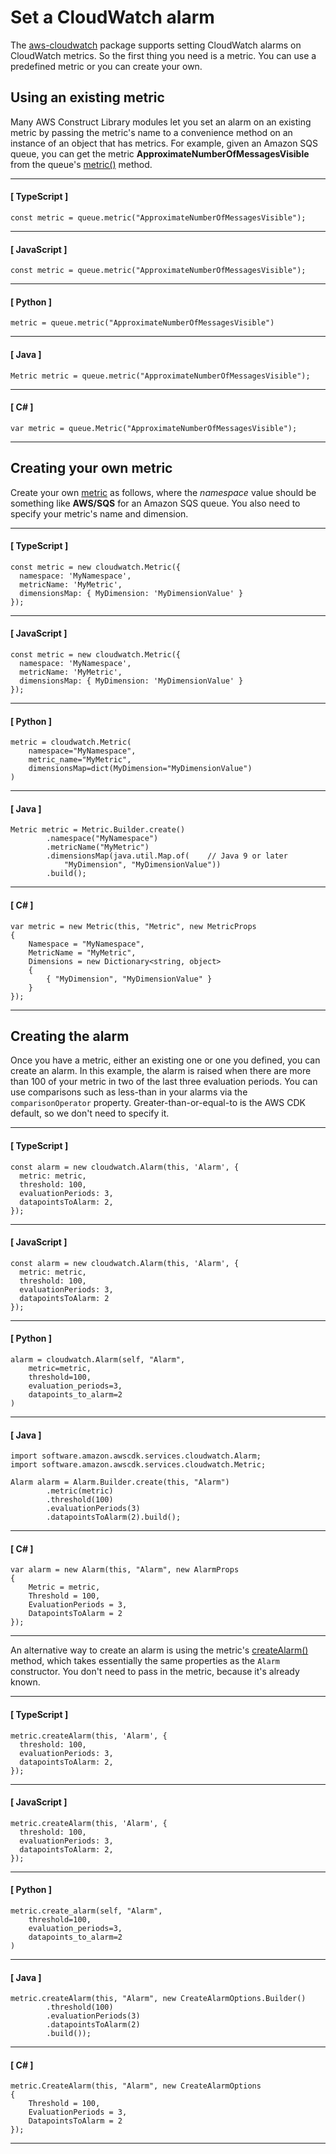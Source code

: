 # Set a CloudWatch alarm<a name="how_to_set_cw_alarm"></a>

The [aws\-cloudwatch](https://docs.aws.amazon.com/cdk/api/v2/docs/aws-cdk-lib.aws_cloudwatch-readme.html) package supports setting CloudWatch alarms on CloudWatch metrics\. So the first thing you need is a metric\. You can use a predefined metric or you can create your own\.

## Using an existing metric<a name="how_to_set_cw_alarm_use_metric"></a>

Many AWS Construct Library modules let you set an alarm on an existing metric by passing the metric's name to a convenience method on an instance of an object that has metrics\. For example, given an Amazon SQS queue, you can get the metric **ApproximateNumberOfMessagesVisible** from the queue's [metric\(\)](https://docs.aws.amazon.com/cdk/api/v2/docs/aws-cdk-lib.aws_sqs.Queue.html#metricmetricname-props) method\.

------
#### [ TypeScript ]

```
const metric = queue.metric("ApproximateNumberOfMessagesVisible");
```

------
#### [ JavaScript ]

```
const metric = queue.metric("ApproximateNumberOfMessagesVisible");
```

------
#### [ Python ]

```
metric = queue.metric("ApproximateNumberOfMessagesVisible")
```

------
#### [ Java ]

```
Metric metric = queue.metric("ApproximateNumberOfMessagesVisible");
```

------
#### [ C\# ]

```
var metric = queue.Metric("ApproximateNumberOfMessagesVisible");
```

------

## Creating your own metric<a name="how_to_set_cw_alarm_new_metric"></a>

Create your own [metric](https://docs.aws.amazon.com/cdk/api/v2/docs/aws-cdk-lib.aws_cloudwatch.Metric.html) as follows, where the *namespace* value should be something like **AWS/SQS** for an Amazon SQS queue\. You also need to specify your metric's name and dimension\.

------
#### [ TypeScript ]

```
const metric = new cloudwatch.Metric({
  namespace: 'MyNamespace',
  metricName: 'MyMetric',
  dimensionsMap: { MyDimension: 'MyDimensionValue' }
});
```

------
#### [ JavaScript ]

```
const metric = new cloudwatch.Metric({
  namespace: 'MyNamespace',
  metricName: 'MyMetric',
  dimensionsMap: { MyDimension: 'MyDimensionValue' }
});
```

------
#### [ Python ]

```
metric = cloudwatch.Metric(
    namespace="MyNamespace",
    metric_name="MyMetric",
    dimensionsMap=dict(MyDimension="MyDimensionValue")
)
```

------
#### [ Java ]

```
Metric metric = Metric.Builder.create()
        .namespace("MyNamespace")
        .metricName("MyMetric")
        .dimensionsMap(java.util.Map.of(    // Java 9 or later
            "MyDimension", "MyDimensionValue"))
        .build();
```

------
#### [ C\# ]

```
var metric = new Metric(this, "Metric", new MetricProps
{
    Namespace = "MyNamespace",
    MetricName = "MyMetric",
    Dimensions = new Dictionary<string, object>
    {
        { "MyDimension", "MyDimensionValue" }
    }
});
```

------

## Creating the alarm<a name="how_to_set_cw_alarm_create"></a>

Once you have a metric, either an existing one or one you defined, you can create an alarm\. In this example, the alarm is raised when there are more than 100 of your metric in two of the last three evaluation periods\. You can use comparisons such as less\-than in your alarms via the `comparisonOperator` property\. Greater\-than\-or\-equal\-to is the AWS CDK default, so we don't need to specify it\.

------
#### [ TypeScript ]

```
const alarm = new cloudwatch.Alarm(this, 'Alarm', {
  metric: metric,
  threshold: 100,
  evaluationPeriods: 3,
  datapointsToAlarm: 2,
});
```

------
#### [ JavaScript ]

```
const alarm = new cloudwatch.Alarm(this, 'Alarm', {
  metric: metric,
  threshold: 100,
  evaluationPeriods: 3,
  datapointsToAlarm: 2
});
```

------
#### [ Python ]

```
alarm = cloudwatch.Alarm(self, "Alarm",
    metric=metric,
    threshold=100,
    evaluation_periods=3,
    datapoints_to_alarm=2
)
```

------
#### [ Java ]

```
import software.amazon.awscdk.services.cloudwatch.Alarm;
import software.amazon.awscdk.services.cloudwatch.Metric;

Alarm alarm = Alarm.Builder.create(this, "Alarm")
        .metric(metric)
        .threshold(100)
        .evaluationPeriods(3)
        .datapointsToAlarm(2).build();
```

------
#### [ C\# ]

```
var alarm = new Alarm(this, "Alarm", new AlarmProps
{
    Metric = metric,
    Threshold = 100,
    EvaluationPeriods = 3,
    DatapointsToAlarm = 2
});
```

------

An alternative way to create an alarm is using the metric's [createAlarm\(\)](https://docs.aws.amazon.com/cdk/api/v2/docs/aws-cdk-lib.aws_cloudwatch.Metric.html#createwbralarmscope-id-props) method, which takes essentially the same properties as the `Alarm` constructor\. You don't need to pass in the metric, because it's already known\.

------
#### [ TypeScript ]

```
metric.createAlarm(this, 'Alarm', {
  threshold: 100,
  evaluationPeriods: 3,
  datapointsToAlarm: 2,
});
```

------
#### [ JavaScript ]

```
metric.createAlarm(this, 'Alarm', {
  threshold: 100,
  evaluationPeriods: 3,
  datapointsToAlarm: 2,
});
```

------
#### [ Python ]

```
metric.create_alarm(self, "Alarm",
    threshold=100,
    evaluation_periods=3,
    datapoints_to_alarm=2
)
```

------
#### [ Java ]

```
metric.createAlarm(this, "Alarm", new CreateAlarmOptions.Builder()
        .threshold(100)
        .evaluationPeriods(3)
        .datapointsToAlarm(2)
        .build());
```

------
#### [ C\# ]

```
metric.CreateAlarm(this, "Alarm", new CreateAlarmOptions
{
    Threshold = 100,
    EvaluationPeriods = 3,
    DatapointsToAlarm = 2
});
```

------